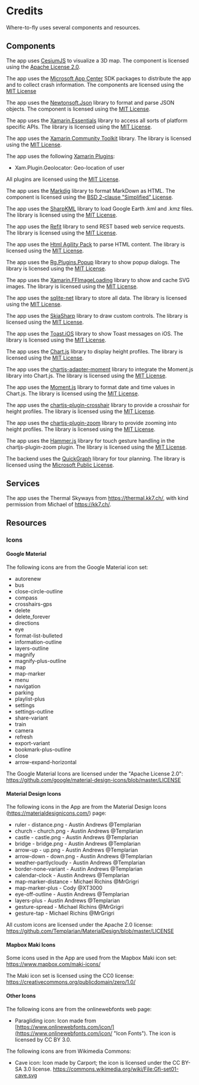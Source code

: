 # Credits

Where-to-fly uses several components and resources.

## Components

The app uses [CesiumJS](https://cesiumjs.org/) to visualize a 3D map.
The component is licensed using the
[Apache License 2.0](https://github.com/CesiumGS/cesium/blob/master/LICENSE.md).

The app uses the [Microsoft App Center](https://appcenter.ms/) SDK packages to
distribute the app and to collect crash information.
The components are licensed using the
[MIT License](https://github.com/Microsoft/AppCenter-SDK-DotNet/blob/master/license.txt)

The app uses the [Newtonsoft.Json](https://www.newtonsoft.com/json) library to
format and parse JSON objects.
The component is licensed using the
[MIT License](https://github.com/JamesNK/Newtonsoft.Json/blob/master/LICENSE.md).

The app uses the [Xamarin.Essentials](https://github.com/xamarin/Essentials) library to
access all sorts of platform specific APIs.
The library is licensed using the
[MIT License](https://github.com/xamarin/Essentials/blob/master/LICENSE).

The app uses the [Xamarin Community Toolkit](https://github.com/xamarin/XamarinCommunityToolkit)
library. The library is licensed using the
[MIT License](https://github.com/xamarin/XamarinCommunityToolkit/blob/main/LICENSE).

The app uses the following [Xamarin Plugins](https://github.com/jamesmontemagno/Xamarin.Plugins):
- Xam.Plugin.Geolocator: Geo-location of user

All plugins are licensed using the
[MIT License](https://github.com/jamesmontemagno/GeolocatorPlugin/blob/master/LICENSE).

The app uses the [Markdig](https://github.com/lunet-io/markdig)
library to format MarkDown as HTML.
The component is licensed using the
[BSD 2-clause "Simplified" License](https://github.com/lunet-io/markdig/blob/master/license.txt).

The app uses the [SharpKML](https://github.com/samcragg/sharpkml) library to
load Google Earth .kml and .kmz files.
The library is licensed using the
[MIT License](https://github.com/samcragg/sharpkml/blob/master/LICENSE).

The app uses the [Refit](https://paulcbetts.github.io/refit/) library to send
REST based web service requests.
The library is licensed using the
[MIT License](https://github.com/paulcbetts/refit/blob/master/COPYING).

The app uses the [Html Agility Pack](https://html-agility-pack.net/) to parse
HTML content.
The library is licensed using the
[MIT License](https://github.com/zzzprojects/html-agility-pack/blob/master/LICENSE).

The app uses the [Rg.Plugins.Popup](https://github.com/rotorgames/Rg.Plugins.Popup)
library to show popup dialogs.
The library is licensed using the
[MIT License](https://github.com/rotorgames/Rg.Plugins.Popup/blob/master/LICENSE.md).

The app uses the [Xamarin.FFImageLoading](https://github.com/luberda-molinet/FFImageLoading)
library to show and cache SVG images.
The library is licensed using the
[MIT License](https://github.com/luberda-molinet/FFImageLoading/blob/master/LICENSE.md).

The app uses the [sqlite-net](https://github.com/praeclarum/sqlite-net)
library to store all data.
The library is licensed using the
[MIT License](https://github.com/praeclarum/sqlite-net/blob/master/LICENSE.txt).

The app uses the [SkiaSharp](https://github.com/mono/SkiaSharp)
library to draw custom controls.
The library is licensed using the
[MIT License](https://github.com/mono/SkiaSharp/blob/master/LICENSE.md).

The app uses the [Toast.iOS](https://github.com/andrius-k/Toast)
library to show Toast messages on iOS.
The library is licensed using the
[MIT License](https://github.com/andrius-k/Toast/blob/master/LICENSE.md).

The app uses the [Chart.js](https://www.chartjs.org/)
library to display height profiles. The library is licensed using the
[MIT License](https://github.com/chartjs/Chart.js/blob/master/LICENSE.md).

The app uses the [chartjs-adapter-moment](https://github.com/chartjs/chartjs-adapter-moment)
library to integrate the Moment.js library into Chart.js.
The library is licensed using the
[MIT License](https://github.com/chartjs/chartjs-adapter-moment/blob/master/LICENSE.md).

The app uses the [Moment.js](https://momentjs.com/)
library to format date and time values in Chart.js.
The library is licensed using the
[MIT License](https://github.com/moment/moment/blob/develop/LICENSE).

The app uses the [chartjs-plugin-crosshair](https://github.com/abelheinsbroek/chartjs-plugin-crosshair/)
library to provide a crosshair for height profiles. The library is licensed using the
[MIT License](https://github.com/AbelHeinsbroek/chartjs-plugin-crosshair/blob/master/LICENSE).

The app uses the [chartjs-plugin-zoom](https://github.com/chartjs/chartjs-plugin-zoom/)
library to provide zooming into height profiles. The library is licensed using the
[MIT License](https://github.com/chartjs/chartjs-plugin-zoom/blob/master/LICENSE.md).

The app uses the [Hammer.js](https://hammerjs.github.io/)
library for touch gesture handling in the chartjs-plugin-zoom plugin. The library is licensed using the
[MIT License](https://github.com/hammerjs/hammer.js/blob/master/LICENSE.md).

The backend uses the [QuickGraph](https://github.com/oldrev/Sandwych.QuickGraph)
library for tour planning.
The library is licensed using the
[Microsoft Public License](https://github.com/oldrev/Sandwych.QuickGraph/blob/master/LICENSE.md).

## Services

The app uses the Thermal Skyways from https://thermal.kk7.ch/, with kind
permission from Michael of https://kk7.ch/.

## Resources

### Icons

#### Google Material

The following icons are from the Google Material icon set:

- autorenew
- bus
- close-circle-outline
- compass
- crosshairs-gps
- delete
- delete_forever
- directions
- eye
- format-list-bulleted
- information-outline
- layers-outline
- magnify
- magnify-plus-outline
- map
- map-marker
- menu
- navigation
- parking
- playlist-plus
- settings
- settings-outline
- share-variant
- train
- camera
- refresh
- export-variant
- bookmark-plus-outline
- close
- arrow-expand-horizontal

The Google Material Icons are licensed under the "Apache License 2.0":
https://github.com/google/material-design-icons/blob/master/LICENSE

#### Material Design Icons

The following icons in the App are from the Material Design Icons
(https://materialdesignicons.com/) page:

- ruler - distance.png - Austin Andrews @Templarian
- church - church.png - Austin Andrews @Templarian
- castle - castle.png - Austin Andrews @Templarian
- bridge - bridge.png - Austin Andrews @Templarian
- arrow-up - up.png - Austin Andrews @Templarian
- arrow-down - down.png - Austin Andrews @Templarian
- weather-partlycloudy - Austin Andrews @Templarian
- border-none-variant - Austin Andrews @Templarian
- calendar-clock - Austin Andrews @Templarian
- map-marker-distance - Michael Richins @MrGrigri
- map-marker-plus - Cody @XT3000
- eye-off-outline - Austin Andrews @Templarian
- layers-plus - Austin Andrews @Templarian
- gesture-spread - Michael Richins @MrGrigri
- gesture-tap - Michael Richins @MrGrigri

All custom icons are licensed under the Apache 2.0 license:
https://github.com/Templarian/MaterialDesign/blob/master/LICENSE

#### Mapbox Maki Icons

Some icons used in the App are used from the Mapbox Maki icon set:
https://www.mapbox.com/maki-icons/

The Maki icon set is licensed using the CC0 license:
https://creativecommons.org/publicdomain/zero/1.0/

#### Other Icons

The following icons are from the onlinewebfonts web page:

- Paragliding icon: Icon made from [https://www.onlinewebfonts.com/icon/](https://www.onlinewebfonts.com/icon/ "Icon Fonts").
  The icon is licensed by CC BY 3.0.

The following icons are from Wikimedia Commons:
- Cave icon: Icon made by Carport; the icon is licensed under the CC BY-SA 3.0
  license. https://commons.wikimedia.org/wiki/File:Gfi-set01-cave.svg

